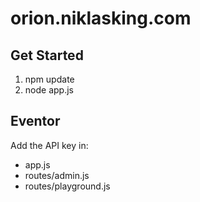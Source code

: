 # orion.niklasking.com
## Get Started
1. npm update
2. node app.js
## Eventor
Add the API key in:
* app.js
* routes/admin.js
* routes/playground.js
